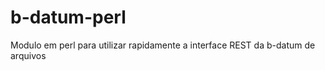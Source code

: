 b-datum-perl
============

Modulo em perl para utilizar rapidamente a interface REST da b-datum de arquivos